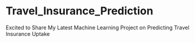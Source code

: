 # Travel_Insurance_Prediction
Excited to Share My Latest Machine Learning Project on Predicting Travel Insurance Uptake
